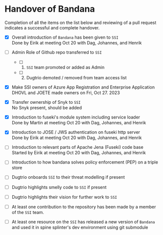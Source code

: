 # Handover of Bandana
Completion of all the items on the list below and reviewing of a pull request indicates a successful and complete handover.

- [x] Overall introduction of `Bandana` has been given to `SSI`  
      Done by Eirik at meeting Oct 20 with Dag, Johannes, and Henrik
- [ ] Admin Role of Github repo transferred to `SSI`
  - [ ] 1. `SSI` team promoted or added as Admin
  - [ ] 2. Dugtrio demoted / removed from team access list
- [x] Make SSI owners of Azure App Registration and Enterprise Application
      DHOVL and JOETE made owners on Fri, Oct 27. 2023
- [x] Transfer ownership of Snyk to `SSI`  
    No Snyk present, should be added
- [x] Introduction to fuseki's module system including service loader  
    Done by Martin at meeting Oct 20 with Dag, Johannes, and Henrik
- [x] Introduction to JOSE / JWS authentication on fuseki http server  
    Done by Eirik at meeting Oct 20 with Dag, Johannes, and Henrik
- [ ] Introduction to relevant parts of Apache Jena (Fuseki) code base  
    Started by Eirik at meeting Oct 20 with Dag, Johannes, and Henrik
- [ ] Introduction to how bandana solves policy enforcement (PEP) on a triple store
- [ ] Dugtrio onboards `SSI` to their threat modelling if present
- [ ] Dugtrio highlights smelly code to `SSI` if present
- [ ] Dugtrio highlights their vision for further work to `SSI`
- [ ] At least one contribution to the repository has been made by a member of the `SSI` team.
- [ ] At least one resource on the `SSI` has released a new version of `Bandana` and used it in spine splinter's dev environment using git submodule

